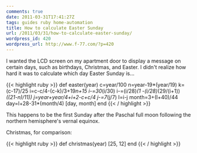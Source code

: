 ```yaml
---
comments: true
date: 2011-03-31T17:41:27Z
tags: guides ruby home-automation
title: How to calculate Easter Sunday
url: /2011/03/31/how-to-calculate-easter-sunday/
wordpress_id: 420
wordpress_url: http://www.f-77.com/?p=420
---
```


I wanted the LCD screen on my apartment door to display a message on certain days,
such as birthdays, Christmas, and Easter.
I didn't realize how hard it was to calculate which day Easter Sunday is...

{{< highlight ruby >}}
def easter(year)
  c=year/100
  n=year-19*(year/19)
  k=(c-17)/25
  i=c-c/4-(c-k)/3+19*n+15
  i-=30*(i/30)
  i-=(i/28)*(1 -(i/28)*(29/(i+1))*((21-n)/11))
  j=year+year/4+i+2-c+c/4
  j-=7*(j/7)
  l=i-j
  month=3+(l+40)/44
  day=l+28-31*(month/4)
  [day, month]
end
{{< / highlight >}}

This happens to be the first Sunday after the Paschal full moon following the northern hemisphere's vernal equinox.


Christmas, for comparison:

{{< highlight ruby >}}
def christmas(year)
  [25, 12]
end
{{< / highlight >}}

